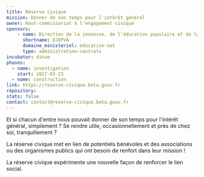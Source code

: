 ```yaml
---
title: Réserve civique
mission: Donner de son temps pour l'intérêt général
owner: Haut-commissariat à l'engagement civique
sponsors: 
    - name: Direction de la jeunesse, de l'éducation populaire et de la vie associative
      shortname: DJEPVA
      domaine_ministeriel: education-nat
      type: administration-centrale
incubator: dinum
phases:
  - name: investigation
    start: 2017-03-23
  - name: construction
link: https://reserve-civique.beta.gouv.fr
repository:
stats: false
contact: contact@reserve-civique.beta.gouv.fr
---
```


Et si chacun d'entre nous pouvait donner de son temps pour l'intérêt général, simplement ?
Se rendre utile, occasionnellement et près de chez soi, tranquillement ?

La réserve civique met en lien de potentiels bénévoles et des associations ou des organismes publics qui ont besoin de renfort dans leur mission !

La réserve civique expérimente une nouvelle façon de renforcer le lien social.
